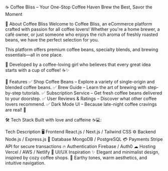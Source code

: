 ☕ Coffee Bliss – Your One-Stop Coffee Haven
Brew the Best, Savor the Moment


🌟 About Coffee Bliss
Welcome to Coffee Bliss, an eCommerce platform crafted with passion for all coffee lovers! Whether you're a home brewer, a café owner, or just someone who enjoys the rich aroma of freshly roasted beans, we have the perfect selection for you.

This platform offers premium coffee beans, specialty blends, and brewing essentials—all in one place.

💖 Developed by a coffee-loving girl who believes that every great idea starts with a cup of coffee! ☕✨

🚀 Features
✅ Shop Coffee Beans – Explore a variety of single-origin and blended coffee beans.
✅ Brew Guide – Learn the art of brewing with step-by-step tutorials.
✅ Subscription Service – Get fresh coffee beans delivered to your doorstep.
✅ User Reviews & Ratings – Discover what other coffee lovers recommend.
✅ Dark Mode UI – Because late-night coffee cravings are real! 🌙

🛠️ Tech Stack
Built with love and caffeine ☕💻:

Tech	Description
🖥 Frontend	React.js / Next.js / Tailwind CSS
⚙️ Backend	Node.js / Express.js
🛒 Database	MongoDB / PostgreSQL
💳 Payments	Stripe API for secure transactions
🔥 Authentication	Firebase / Auth0
☁ Hosting	Vercel / AWS / Netlify
🎨 UI/UX Inspiration
✨ Elegant and minimalist design, inspired by cozy coffee shops.
🖤 Earthy tones, warm aesthetics, and intuitive navigation.
